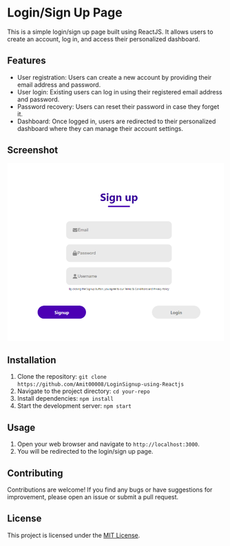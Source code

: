 # Login/Sign Up Page

This is a simple login/sign up page built using ReactJS. It allows users to create an account, log in, and access their personalized dashboard.

## Features

- User registration: Users can create a new account by providing their email address and password.
- User login: Existing users can log in using their registered email address and password.
- Password recovery: Users can reset their password in case they forget it.
- Dashboard: Once logged in, users are redirected to their personalized dashboard where they can manage their account settings.

## Screenshot

<img src="ss.png">

## Installation

1. Clone the repository: `git clone https://github.com/Amit00008/LoginSignup-using-Reactjs`
2. Navigate to the project directory: `cd your-repo`
3. Install dependencies: `npm install`
4. Start the development server: `npm start`

## Usage

1. Open your web browser and navigate to `http://localhost:3000`.
2. You will be redirected to the login/sign up page.


## Contributing

Contributions are welcome! If you find any bugs or have suggestions for improvement, please open an issue or submit a pull request.

## License

This project is licensed under the [MIT License](LICENSE).
